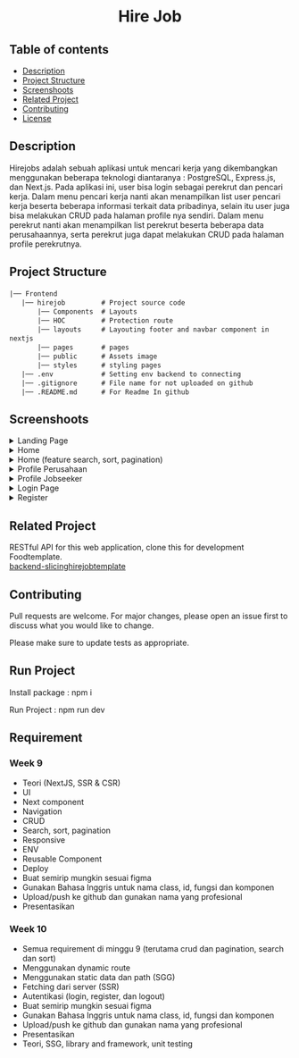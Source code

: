 <h1 align="center">Hire Job</h1>

## Table of contents
- [Description](#Description)
- [Project Structure](#Project)
- [Screenshoots](#Screenshoot)
- [Related Project](#Related-Project)
- [Contributing](#Contributing)
- [License](#License)


## Description
Hirejobs adalah sebuah aplikasi untuk mencari kerja yang dikembangkan menggunakan beberapa teknologi diantaranya : PostgreSQL, Express.js, dan Next.js. Pada aplikasi ini, user bisa login sebagai perekrut dan pencari kerja. Dalam menu pencari kerja nanti akan menampilkan list user pencari kerja beserta beberapa informasi terkait data pribadinya, selain itu user juga bisa melakukan CRUD pada halaman profile nya sendiri. Dalam menu perekrut nanti akan menampilkan list perekrut beserta beberapa data perusahaannya, serta perekrut juga dapat melakukan CRUD pada halaman profile perekrutnya.

## Project Structure

```
|── Frontend
   |── hirejob         # Project source code
       |── Components  # Layouts
       |── HOC         # Protection route
       |── layouts     # Layouting footer and navbar component in nextjs
       |── pages       # pages
       |── public      # Assets image
       |── styles      # styling pages
   |── .env            # Setting env backend to connecting   
   |── .gitignore      # File name for not uploaded on github
   |── .README.md      # For Readme In github
```

## Screenshoots
<details>
  <summary>
    Landing Page
  </summary>
<img src="/hirejob/screenshoots/landing.png" alt="Landing Page" />
</details>

<details>
  <summary>
    Home
  </summary>
<img src="/hirejob/screenshoots/home.png" alt="Landing Page" />
</details>

<details>
  <summary>
    Home (feature search, sort, pagination)
  </summary>
<img src="/hirejob/screenshoots/home2.png" alt="Landing Page" />
</details>

<details>
  <summary>
   Profile Perusahaan
  </summary>
<img src="/hirejob/screenshoots/profile_perusha.png" alt="Profile" />
<img src="/hirejob/screenshoots/profile_perus.png" alt="Profile" />
</details>

<details>
  <summary>
   Profile Jobseeker
  </summary>
<img src="/hirejob/screenshoots/profile_user.png" alt="Profile" />
</details>

<details>
  <summary>
    Login Page
  </summary>
<img src="/hirejob/screenshoots/login.png" alt="login" />
</details>

<details>
  <summary>
   Register
  </summary>
<img src="/hirejob/screenshoots/register.png" alt="Register" />
</details>


## Related Project
RESTful API for this web application, clone this for development Foodtemplate.\
[backend-slicinghirejobtemplate](https://github.com/taufikrmdhan/backend_hirejob)

## Contributing
Pull requests are welcome. For major changes, please open an issue first to discuss what you would like to change.

Please make sure to update tests as appropriate.

## Run Project
Install package : npm i

Run Project : npm run dev

## Requirement
### Week 9 
- Teori (NextJS, SSR & CSR)
- UI
- Next component
- Navigation
- CRUD
- Search, sort, pagination
- Responsive
- ENV
- Reusable Component
- Deploy
- Buat semirip mungkin sesuai figma
- Gunakan Bahasa Inggris untuk nama class, id, fungsi dan komponen
- Upload/push ke github dan gunakan nama yang profesional
- Presentasikan

### Week 10
- Semua requirement di minggu 9 (terutama crud dan pagination, search dan sort)
- Menggunakan dynamic route
- Menggunakan static data dan path (SGG)
- Fetching dari server (SSR)
- Autentikasi (login, register, dan logout)
- Buat semirip mungkin sesuai figma
- Gunakan Bahasa Inggris untuk nama class, id, fungsi dan komponen
- Upload/push ke github dan gunakan nama yang profesional
- Presentasikan
- Teori, SSG, library and framework, unit testing

